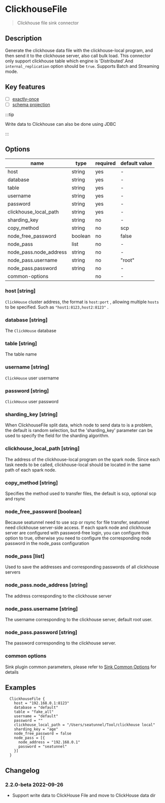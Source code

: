 # ClickhouseFile

> Clickhouse file sink connector

## Description

Generate the clickhouse data file with the clickhouse-local program, and then send it to the clickhouse
server, also call bulk load. This connector only support clickhouse table which engine is 'Distributed'.And `internal_replication` option
should be `true`. Supports Batch and Streaming mode.

## Key features

- [ ] [exactly-once](../../concept/connector-v2-features.md)
- [ ] [schema projection](../../concept/connector-v2-features.md)

:::tip

Write data to Clickhouse can also be done using JDBC

:::

## Options

| name                   | type    | required | default value |
| ---------------------- | ------- | -------- | ------------- |
| host                   | string  | yes      | -             |
| database               | string  | yes      | -             |
| table                  | string  | yes      | -             |
| username               | string  | yes      | -             |
| password               | string  | yes      | -             |
| clickhouse_local_path  | string  | yes      | -             |
| sharding_key           | string  | no       | -             |
| copy_method            | string  | no       | scp           |
| node_free_password     | boolean | no       | false         |
| node_pass              | list    | no       | -             |
| node_pass.node_address | string  | no       | -             |
| node_pass.username     | string  | no       | "root"        |
| node_pass.password     | string  | no       | -             |
| common-options         |         | no       | -             |

### host [string]

`ClickHouse` cluster address, the format is `host:port` , allowing multiple `hosts` to be specified. Such as `"host1:8123,host2:8123"` .

### database [string]

The `ClickHouse` database

### table [string]

The table name

### username [string]

`ClickHouse` user username

### password [string]

`ClickHouse` user password

### sharding_key [string]

When ClickhouseFile split data, which node to send data to is a problem, the default is random selection, but the
'sharding_key' parameter can be used to specify the field for the sharding algorithm. 

### clickhouse_local_path [string]

The address of the clickhouse-local program on the spark node. Since each task needs to be called,
clickhouse-local should be located in the same path of each spark node.

### copy_method [string]

Specifies the method used to transfer files, the default is scp, optional scp and rsync

### node_free_password [boolean]

Because seatunnel need to use scp or rsync for file transfer, seatunnel need clickhouse server-side access.
If each spark node and clickhouse server are configured with password-free login,
you can configure this option to true, otherwise you need to configure the corresponding node password in the node_pass configuration

### node_pass [list]

Used to save the addresses and corresponding passwords of all clickhouse servers

### node_pass.node_address [string]

The address corresponding to the clickhouse server

### node_pass.username [string]

The username corresponding to the clickhouse server, default root user.

### node_pass.password [string]

The password corresponding to the clickhouse server.

### common options

Sink plugin common parameters, please refer to [Sink Common Options](common-options.md) for details

## Examples

```hocon
  ClickhouseFile {
    host = "192.168.0.1:8123"
    database = "default"
    table = "fake_all"
    username = "default"
    password = ""
    clickhouse_local_path = "/Users/seatunnel/Tool/clickhouse local"
    sharding_key = "age"
    node_free_password = false
    node_pass = [{
      node_address = "192.168.0.1"
      password = "seatunnel"
    }]
  }
```

## Changelog

### 2.2.0-beta 2022-09-26

- Support write data to ClickHouse File and move to ClickHouse data dir
